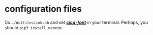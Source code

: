 # configuration files

Do `./dotfilesLink.sh` and set [___cica-font___](github.com/miiton/Cica) in your terminal.
Perhaps, you should `pip3 install neovim`.
